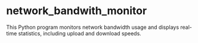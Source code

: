# network_bandwith_monitor
This Python program monitors network bandwidth usage and displays real-time statistics, including upload and download speeds.
